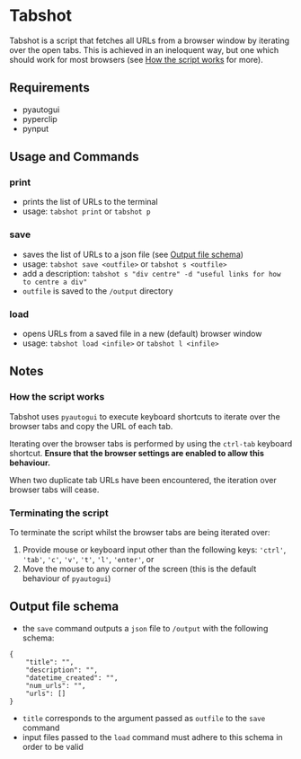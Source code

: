# Tabshot

Tabshot is a script that fetches all URLs from a browser window by iterating over the open tabs. This is achieved in an ineloquent way, but one which should work for most browsers (see [How the script works](#how-the-script-works) for more).

## Requirements

- pyautogui
- pyperclip
- pynput

## Usage and Commands

### print
- prints the list of URLs to the terminal
- usage: `tabshot print` or `tabshot p`

### save
- saves the list of URLs to a json file (see [Output file schema](#output-file-schema))
- usage: `tabshot save <outfile>` or `tabshot s <outfile>`
- add a description: `tabshot s "div centre" -d "useful links for how to centre a div"`
- `outfile` is saved to the `/output` directory

### load
- opens URLs from a saved file in a new (default) browser window
- usage: `tabshot load <infile>` or `tabshot l <infile>`

## Notes

### How the script works

Tabshot uses `pyautogui` to execute keyboard shortcuts to iterate over the browser tabs and copy the URL of each tab. 

Iterating over the browser tabs is performed by using the `ctrl-tab` keyboard shortcut. **Ensure that the browser settings are enabled to allow this behaviour.** 

When two duplicate tab URLs have been encountered, the iteration over browser tabs will cease. 

### Terminating the script

To terminate the script whilst the browser tabs are being iterated over:

1. Provide mouse or keyboard input other than the following keys: `'ctrl'`, `'tab'`, `'c'`, `'v'`, `'t'`, `'l'`, `'enter'`, or
2. Move the mouse to any corner of the screen (this is the default behaviour of `pyautogui`)

## Output file schema
- the `save` command outputs a `json` file to `/output` with the following schema:
```
{
    "title": "",
    "description": "",
    "datetime_created": "",
    "num_urls": "",
    "urls": []
}
```
- `title` corresponds to the argument passed as `outfile` to the `save` command
- input files passed to the `load` command must adhere to this schema in order to be valid


